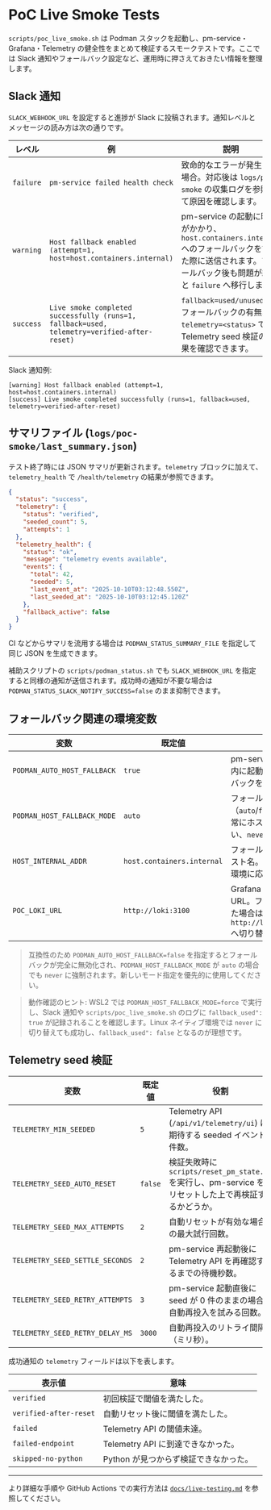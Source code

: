 # PoC Live Smoke Tests

`scripts/poc_live_smoke.sh` は Podman スタックを起動し、pm-service・Grafana・Telemetry の健全性をまとめて検証するスモークテストです。ここでは Slack 通知やフォールバック設定など、運用時に押さえておきたい情報を整理します。

## Slack 通知

`SLACK_WEBHOOK_URL` を設定すると進捗が Slack に投稿されます。通知レベルとメッセージの読み方は次の通りです。

| レベル | 例 | 説明 |
| --- | --- | --- |
| `failure` | `pm-service failed health check` | 致命的なエラーが発生した場合。対応後は `logs/poc-smoke` の収集ログを参照して原因を確認します。 |
| `warning` | `Host fallback enabled (attempt=1, host=host.containers.internal)` | pm-service の起動に時間がかかり、`host.containers.internal` へのフォールバックを試みた際に送信されます。フォールバック後も問題が続くと `failure` へ移行します。 |
| `success` | `Live smoke completed successfully (runs=1, fallback=used, telemetry=verified-after-reset)` | `fallback=used/unused` でフォールバックの有無、`telemetry=<status>` で Telemetry seed 検証の結果を確認できます。 |

Slack 通知例:

```
[warning] Host fallback enabled (attempt=1, host=host.containers.internal)
[success] Live smoke completed successfully (runs=1, fallback=used, telemetry=verified-after-reset)
```

## サマリファイル (`logs/poc-smoke/last_summary.json`)

テスト終了時には JSON サマリが更新されます。`telemetry` ブロックに加えて、`telemetry_health` で `/health/telemetry` の結果が参照できます。

```json
{
  "status": "success",
  "telemetry": {
    "status": "verified",
    "seeded_count": 5,
    "attempts": 1
  },
  "telemetry_health": {
    "status": "ok",
    "message": "telemetry events available",
    "events": {
      "total": 42,
      "seeded": 5,
      "last_event_at": "2025-10-10T03:12:48.550Z",
      "last_seeded_at": "2025-10-10T03:12:45.120Z"
    },
    "fallback_active": false
  }
}
```

CI などからサマリを流用する場合は `PODMAN_STATUS_SUMMARY_FILE` を指定して同じ JSON を生成できます。

補助スクリプトの `scripts/podman_status.sh` でも `SLACK_WEBHOOK_URL` を指定すると同様の通知が送信されます。成功時の通知が不要な場合は `PODMAN_STATUS_SLACK_NOTIFY_SUCCESS=false` のまま抑制できます。

## フォールバック関連の環境変数

| 変数 | 既定値 | 役割 |
| ---- | ------ | ---- |
| `PODMAN_AUTO_HOST_FALLBACK` | `true` | pm-service が `TIMEOUT_SECONDS` 内に起動しない場合にフォールバックを試すかどうか。 |
| `PODMAN_HOST_FALLBACK_MODE` | `auto` | フォールバック動作を制御する（`auto`/`force`/`never`）。`force` で常にホストフォールバックを使い、`never` で完全に無効化する。 |
| `HOST_INTERNAL_ADDR` | `host.containers.internal` | フォールバック時に使用するホスト名。Podman Desktop など環境に応じて変更できます。 |
| `POC_LOKI_URL` | `http://loki:3100` | Grafana の Loki データソース URL。フォールバックが発動した場合は自動的に `http://localhost:${LOKI_PORT}` へ切り替わります。 |

> 互換性のため `PODMAN_AUTO_HOST_FALLBACK=false` を指定するとフォールバックが完全に無効化され、`PODMAN_HOST_FALLBACK_MODE` が `auto` の場合でも `never` に強制されます。新しいモード指定を優先的に使用してください。

> 動作確認のヒント: WSL2 では `PODMAN_HOST_FALLBACK_MODE=force` で実行し、Slack 通知や `scripts/poc_live_smoke.sh` のログに `fallback_used": true` が記録されることを確認します。Linux ネイティブ環境では `never` に切り替えても成功し、`fallback_used": false` となるのが理想です。

## Telemetry seed 検証

| 変数 | 既定値 | 役割 |
| ---- | ------ | ---- |
| `TELEMETRY_MIN_SEEDED` | `5` | Telemetry API (`/api/v1/telemetry/ui`) に期待する seeded イベント件数。 |
| `TELEMETRY_SEED_AUTO_RESET` | `false` | 検証失敗時に `scripts/reset_pm_state.sh` を実行し、pm-service をリセットした上で再検証するかどうか。 |
| `TELEMETRY_SEED_MAX_ATTEMPTS` | `2` | 自動リセットが有効な場合の最大試行回数。 |
| `TELEMETRY_SEED_SETTLE_SECONDS` | `2` | pm-service 再起動後に Telemetry API を再確認するまでの待機秒数。 |
| `TELEMETRY_SEED_RETRY_ATTEMPTS` | `3` | pm-service 起動直後に seed が 0 件のままの場合に自動再投入を試みる回数。 |
| `TELEMETRY_SEED_RETRY_DELAY_MS` | `3000` | 自動再投入のリトライ間隔（ミリ秒）。 |

成功通知の `telemetry` フィールドは以下を表します。

| 表示値 | 意味 |
| --- | --- |
| `verified` | 初回検証で閾値を満たした。 |
| `verified-after-reset` | 自動リセット後に閾値を満たした。 |
| `failed` | Telemetry API の閾値未達。 |
| `failed-endpoint` | Telemetry API に到達できなかった。 |
| `skipped-no-python` | Python が見つからず検証できなかった。 |

---

より詳細な手順や GitHub Actions での実行方法は [`docs/live-testing.md`](live-testing.md) を参照してください。
